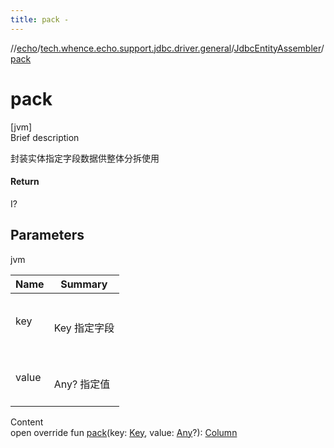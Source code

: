 ```yaml
---
title: pack -
---
```

//[echo](../../index.md)/[tech.whence.echo.support.jdbc.driver.general](../index.md)/[JdbcEntityAssembler](index.md)/[pack](pack.md)



# pack  
[jvm]  
Brief description  


封装实体指定字段数据供整体分拆使用



#### Return  


I?



## Parameters  
  
jvm  
  
|  Name|  Summary| 
|---|---|
| key| <br><br>Key 指定字段<br><br>
| value| <br><br>Any? 指定值<br><br>
  
  
Content  
open override fun [pack](pack.md)(key: [Key](../../tech.whence.echo.dal.schema.key/-key/index.md), value: [Any](https://kotlinlang.org/api/latest/jvm/stdlib/kotlin/-any/index.html)?): [Column](../../tech.whence.echo.support.jdbc.querier.component/-column/index.md)  



